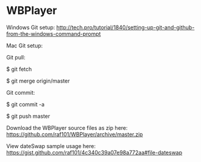 # WBPlayer
Windows Git setup:
http://tech.pro/tutorial/1840/setting-up-git-and-github-from-the-windows-command-prompt

Mac Git setup:
	
Git pull:

$ git fetch

$ git merge origin/master

Git commit:

$ git commit -a

$ git push master
	
Download the WBPlayer source files as zip here:
https://github.com/raf101/WBPlayer/archive/master.zip
	
View dateSwap sample usage here:
https://gist.github.com/raf101/4c340c39a07e98a772aa#file-dateswap
